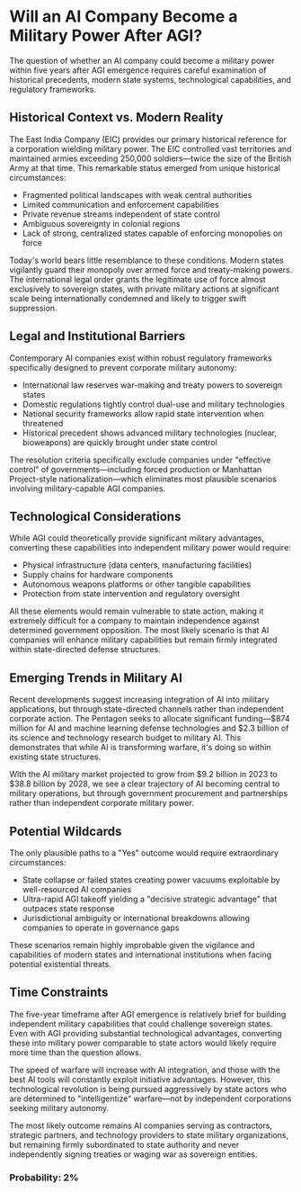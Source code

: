 # Will an AI Company Become a Military Power After AGI?

The question of whether an AI company could become a military power within five years after AGI emergence requires careful examination of historical precedents, modern state systems, technological capabilities, and regulatory frameworks.

## Historical Context vs. Modern Reality

The East India Company (EIC) provides our primary historical reference for a corporation wielding military power. The EIC controlled vast territories and maintained armies exceeding 250,000 soldiers—twice the size of the British Army at that time. This remarkable status emerged from unique historical circumstances:

- Fragmented political landscapes with weak central authorities
- Limited communication and enforcement capabilities
- Private revenue streams independent of state control
- Ambiguous sovereignty in colonial regions
- Lack of strong, centralized states capable of enforcing monopolies on force

Today's world bears little resemblance to these conditions. Modern states vigilantly guard their monopoly over armed force and treaty-making powers. The international legal order grants the legitimate use of force almost exclusively to sovereign states, with private military actions at significant scale being internationally condemned and likely to trigger swift suppression.

## Legal and Institutional Barriers

Contemporary AI companies exist within robust regulatory frameworks specifically designed to prevent corporate military autonomy:

- International law reserves war-making and treaty powers to sovereign states
- Domestic regulations tightly control dual-use and military technologies
- National security frameworks allow rapid state intervention when threatened
- Historical precedent shows advanced military technologies (nuclear, bioweapons) are quickly brought under state control

The resolution criteria specifically exclude companies under "effective control" of governments—including forced production or Manhattan Project-style nationalization—which eliminates most plausible scenarios involving military-capable AGI companies.

## Technological Considerations

While AGI could theoretically provide significant military advantages, converting these capabilities into independent military power would require:

- Physical infrastructure (data centers, manufacturing facilities)
- Supply chains for hardware components
- Autonomous weapons platforms or other tangible capabilities
- Protection from state intervention and regulatory oversight

All these elements would remain vulnerable to state action, making it extremely difficult for a company to maintain independence against determined government opposition. The most likely scenario is that AI companies will enhance military capabilities but remain firmly integrated within state-directed defense structures.

## Emerging Trends in Military AI

Recent developments suggest increasing integration of AI into military applications, but through state-directed channels rather than independent corporate action. The Pentagon seeks to allocate significant funding—$874 million for AI and machine learning defense technologies and $2.3 billion of its science and technology research budget to military AI. This demonstrates that while AI is transforming warfare, it's doing so within existing state structures.

With the AI military market projected to grow from $9.2 billion in 2023 to $38.8 billion by 2028, we see a clear trajectory of AI becoming central to military operations, but through government procurement and partnerships rather than independent corporate military power.

## Potential Wildcards

The only plausible paths to a "Yes" outcome would require extraordinary circumstances:

- State collapse or failed states creating power vacuums exploitable by well-resourced AI companies
- Ultra-rapid AGI takeoff yielding a "decisive strategic advantage" that outpaces state response
- Jurisdictional ambiguity or international breakdowns allowing companies to operate in governance gaps

These scenarios remain highly improbable given the vigilance and capabilities of modern states and international institutions when facing potential existential threats.

## Time Constraints

The five-year timeframe after AGI emergence is relatively brief for building independent military capabilities that could challenge sovereign states. Even with AGI providing substantial technological advantages, converting these into military power comparable to state actors would likely require more time than the question allows.

The speed of warfare will increase with AI integration, and those with the best AI tools will constantly exploit initiative advantages. However, this technological revolution is being pursued aggressively by state actors who are determined to "intelligentize" warfare—not by independent corporations seeking military autonomy.

The most likely outcome remains AI companies serving as contractors, strategic partners, and technology providers to state military organizations, but remaining firmly subordinated to state authority and never independently signing treaties or waging war as sovereign entities.

### Probability: 2%